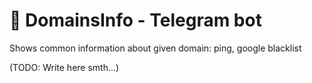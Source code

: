 # 🤖 DomainsInfo - Telegram bot

Shows common information about given domain: ping, google blacklist

(TODO: Write here smth...)
